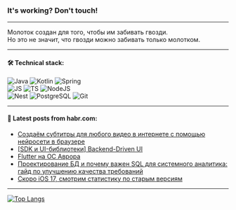 ### It's working? Don't touch!

---
Молоток создан для того, чтобы им забивать гвозди. <br>
Но это не значит, что гвозди можно забивать только молотком.

---

#### 🛠️ Technical stack:

![Java](https://img.shields.io/badge/Java-informational?logo=Oracle&style=flat&logoColor=white&color=FF4500)
![Kotlin](https://img.shields.io/badge/Kotlin-informational?logo=Kotlin&style=flat&logoColor=white&color=774D97)
![Spring](https://img.shields.io/badge/SpringBoot-informational?logo=SpringBoot&style=flat&logoColor=white&color=6DB33F) <br>
![JS](https://img.shields.io/badge/JS-informational?logo=javaScript&style=flat&logoColor=black&color=F7Df1E)
![TS](https://img.shields.io/badge/TypeScript-informational?logo=typeScript&style=flat&logoColor=black&color=0667A8)
![NodeJS](https://img.shields.io/badge/NodeJS-informational?logo=node.js&style=flat&logoColor=white&color=70A760) <br>
![Nest](https://img.shields.io/badge/NestJS-informational?logo=NestJS&style=flat&logoColor=white&color=E0234E)
![PostgreSQL](https://img.shields.io/badge/PostgreSQL-informational?logo=PostgreSQL&style=flat&logoColor=white&color=DAA520)
![Git](https://img.shields.io/badge/Git-informational?logo=git&style=flat&logoColor=white&color=778899)

___

#### 💬 Latest posts from habr.com:

<!-- BLOG-POST-LIST:START -->
- [Создаём субтитры для любого видео в интернете с помощью нейросети в браузере](https://habr.com/ru/companies/yandex/articles/758782/?utm_source=habrahabr&utm_medium=rss&utm_campaign=758782)
- [[SDK и UI-библиотеки] Backend-Driven UI](https://habr.com/ru/articles/761202/?utm_source=habrahabr&utm_medium=rss&utm_campaign=761202)
- [Flutter на ОС Аврора](https://habr.com/ru/articles/761176/?utm_source=habrahabr&utm_medium=rss&utm_campaign=761176)
- [Проектирование БД и почему важен SQL для системного аналитика: гайд по улучшению качества требований](https://habr.com/ru/articles/760928/?utm_source=habrahabr&utm_medium=rss&utm_campaign=760928)
- [Скоро iOS 17, смотрим статистику по старым версиям](https://habr.com/ru/articles/761174/?utm_source=habrahabr&utm_medium=rss&utm_campaign=761174)
<!-- BLOG-POST-LIST:END -->

---
[![Top Langs](https://github-readme-stats-git-master-advtsetting-gmailcom.vercel.app/api/top-langs/?username=zloylis&langs_count=10&hide_title=false&title_color=e6edf3&size_weight=0.5&count_weight=0.5&layout=compact&hide_border=true&theme=dracula)](https://github.com/zloylis)

<!-- ![GitHub stats](https://github-readme-stats-git-master-advtsetting-gmailcom.vercel.app/api?username=zloylis&show_icons=true&hide_border=true&theme=dracula&hide_title=true&include_all_commits=true&count_private=true&hide=contribs&hide_rank=true) -->
